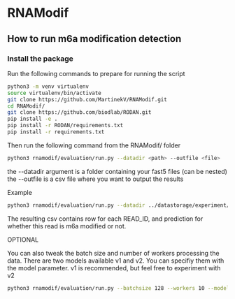 # RNAModif
## How to run m6a modification detection
### Install the package

Run the following commands to prepare for running the script
```sh
python3 -m venv virtualenv
source virtualenv/bin/activate
git clone https://github.com/MartinekV/RNAModif.git
cd RNAModif/
git clone https://github.com/biodlab/RODAN.git
pip install -e .
pip install -r RODAN/requirements.txt
pip install -r requirements.txt
```

Then run the following command from the RNAModif/ folder
```sh
python3 rnamodif/evaluation/run.py --datadir <path> --outfile <file>
```
the --datadir argument is a folder containing your fast5 files (can be nested)
the --outfile is a csv file where you want to output the results

Example
```sh
python3 rnamodif/evaluation/run.py --datadir ../datastorage/experiment/fast5filesfolder/ --outfile results.csv
```

The resulting csv contains row for each READ_ID, and prediction for whether this read is m6a modified or not.

OPTIONAL

You can also tweak the batch size and number of workers processing the data.
There are two models available v1 and v2. You can specifiy them with the model parameter.
v1 is recommended, but feel free to experiment with v2
```sh
python3 rnamodif/evaluation/run.py --batchsize 128 --workers 10 --model v2 --datadir ........ --outfile .....
```